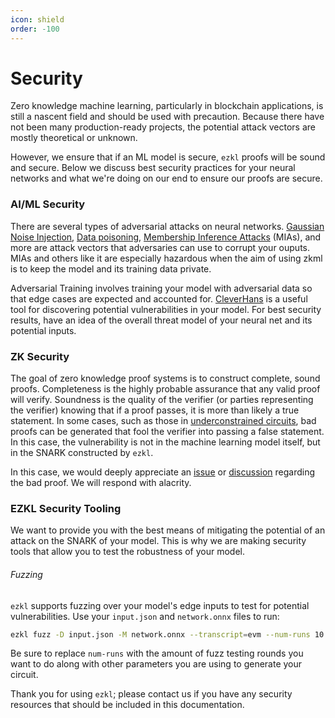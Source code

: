 ```yaml
---
icon: shield
order: -100
---
```

 
# Security
Zero knowledge machine learning, particularly in blockchain applications, is still a nascent field and should be used with precaution. Because there have not been many production-ready projects, the potential attack vectors are mostly theoretical or unknown. 

However, we ensure that if an ML model is secure, `ezkl` proofs will be sound and secure. Below we discuss best security practices for your neural networks and what we're doing on our end to ensure our proofs are secure.

### AI/ML Security
There are several types of adversarial attacks on neural networks. [Gaussian Noise Injection](https://paperswithcode.com/paper/asymmetric-heavy-tails-and-implicit-bias-in), [Data poisoning](https://paperswithcode.com/task/data-poisoning), [Membership Inference Attacks](https://paperswithcode.com/paper/membership-inference-attacks-on-machine) (MIAs), and more are attack vectors that adversaries can use to corrupt your ouputs. MIAs and others like it are especially hazardous when the aim of using zkml is to keep the model and its training data private. 

Adversarial Training involves training your model with adversarial data so that edge cases are expected and accounted for. [CleverHans](https://github.com/cleverhans-lab/cleverhans) is a useful tool for discovering potential vulnerabilities in your model. For best security results, have an idea of the overall threat model of your neural net and its potential inputs. 

### ZK Security
The goal of zero knowledge proof systems is to construct complete, sound proofs. Completeness is the highly probable assurance that any valid proof will verify. Soundness is the quality of the verifier (or parties representing the verifier) knowing that if a proof passes, it is more than likely a true statement. In some cases, such as those in [underconstrained circuits](https://eprint.iacr.org/2023/512.pdf), bad proofs can be generated that fool the verifier into passing a false statement. In this case, the vulnerability is not in the machine learning model itself, but in the SNARK constructed by `ezkl`. 

In this case, we would deeply appreciate an [issue](https://github.com/zkonduit/ezkl/issues) or [discussion](https://github.com/zkonduit/ezkl/discussions) regarding the bad proof. We will respond with alacrity.

### EZKL Security Tooling
We want to provide you with the best means of mitigating the potential of an attack on the SNARK of your model. This is why we are making security tools that allow you to test the robustness of your model. 

###### Fuzzing
`ezkl` supports fuzzing over your model's edge inputs to test for potential vulnerabilities. Use your `input.json` and `network.onnx` files to run:
```bash
ezkl fuzz -D input.json -M network.onnx --transcript=evm --num-runs 10
```
Be sure to replace `num-runs` with the amount of fuzz testing rounds you want to do along with other parameters you are using to generate your circuit. 

Thank you for using `ezkl`; please contact us if you have any security resources that should be included in this documentation.